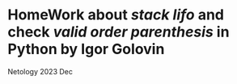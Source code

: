 # HomeWork about _stack lifo_ and check _valid order parenthesis_ in Python by Igor Golovin

Netology 2023 Dec